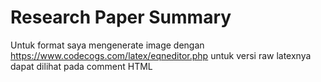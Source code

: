 # Research Paper Summary

Untuk format saya mengenerate image dengan https://www.codecogs.com/latex/eqneditor.php
untuk versi raw latexnya dapat dilihat pada comment HTML
